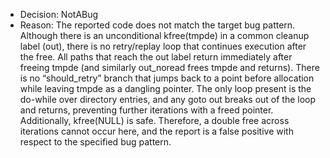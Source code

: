 - Decision: NotABug
- Reason: The reported code does not match the target bug pattern. Although there is an unconditional kfree(tmpde) in a common cleanup label (out), there is no retry/replay loop that continues execution after the free. All paths that reach the out label return immediately after freeing tmpde (and similarly out_noread frees tmpde and returns). There is no “should_retry” branch that jumps back to a point before allocation while leaving tmpde as a dangling pointer. The only loop present is the do-while over directory entries, and any goto out breaks out of the loop and returns, preventing further iterations with a freed pointer. Additionally, kfree(NULL) is safe. Therefore, a double free across iterations cannot occur here, and the report is a false positive with respect to the specified bug pattern.
